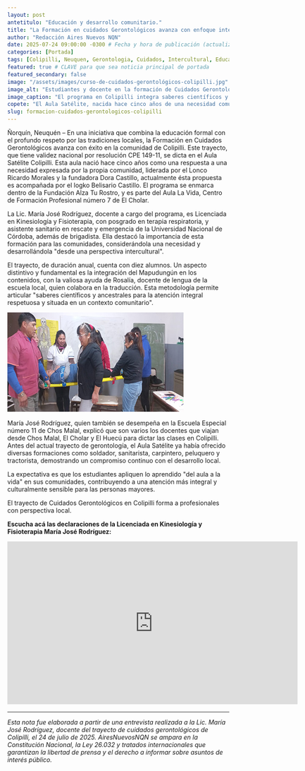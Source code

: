 ```yaml
---
layout: post
antetitulo: "Educación y desarrollo comunitario."
title: "La Formación en cuidados Gerontológicos avanza con enfoque intercultural y validez nacional en Colipilli."
author: "Redacción Aires Nuevos NQN"
date: 2025-07-24 09:00:00 -0300 # Fecha y hora de publicación (actualizada a hoy)
categories: [Portada]
tags: [Colipilli, Neuquen, Gerontologia, Cuidados, Intercultural, Educacion, Salud, Comunidades, Mapudungun, DesarrolloLocal, MariaJoseRodriguez, RicardoMorales, DoritaCastillo]
featured: true # CLAVE para que sea noticia principal de portada
featured_secondary: false 
image: "/assets/images/curso-de-cuidados-gerontológicos-colipilli.jpg" # RUTA DE LA IMAGEN (SUGERENCIA: 800px x 600px, proporción 4:3)
image_alt: "Estudiantes y docente en la formación de Cuidados Gerontológicos en Colipilli."
image_caption: "El programa en Colipilli integra saberes científicos y ancestrales en la formación gerontológica."
copete: "El Aula Satélite, nacida hace cinco años de una necesidad comunitaria, dicta el trayecto anual de Cuidados Gerontológicos. La Lic. María José Rodríguez lidera esta formación, que integra saberes científicos y ancestrales, incluyendo el Mapudungún, para capacitar a diez alumnos en atención integral a personas mayores, con el respaldo de una validez nacional."
slug: formacion-cuidados-gerontologicos-colipilli
---
```


Ñorquín, Neuquén – En una iniciativa que combina la educación formal con el profundo respeto por las tradiciones locales, la Formación en Cuidados Gerontológicos avanza con éxito en la comunidad de Colipilli. Este trayecto, que tiene validez nacional por resolución CPE 149-11, se dicta en el Aula Satélite Colipilli. Esta aula nació hace cinco años como una respuesta a una necesidad expresada por la propia comunidad, liderada por el Lonco Ricardo Morales y la fundadora Dora Castillo, actualmente ésta propuesta es acompañada por el logko Belisario Castillo. El programa se enmarca dentro de la Fundación Alza Tu Rostro, y es parte del Aula La Vida, Centro de Formación Profesional número 7 de El Cholar.

La Lic. María José Rodríguez, docente a cargo del programa, es Licenciada en Kinesiología y Fisioterapia, con posgrado en terapia respiratoria, y asistente sanitario en rescate y emergencia de la Universidad Nacional de Córdoba, además de brigadista. Ella destacó la importancia de esta formación para las comunidades, considerándola una necesidad y desarrollándola "desde una perspectiva intercultural".

El trayecto, de duración anual, cuenta con diez alumnos. Un aspecto distintivo y fundamental es la integración del Mapudungún en los contenidos, con la valiosa ayuda de Rosalía, docente de lengua de la escuela local, quien colabora en la traducción. Esta metodología permite articular "saberes científicos y ancestrales para la atención integral respetuosa y situada en un contexto comunitario".

![Curso en cuidado Gerontológicos en Colipilli](/assets/images/curso-escuela-colipilli_.jpg) 

María José Rodríguez, quien también se desempeña en la Escuela Especial número 11 de Chos Malal, explicó que son varios los docentes que viajan desde Chos Malal, El Cholar y El Huecú para dictar las clases en Colipilli. Antes del actual trayecto de gerontología, el Aula Satélite ya había ofrecido diversas formaciones como soldador, sanitarista, carpintero, peluquero y tractorista, demostrando un compromiso continuo con el desarrollo local.

La expectativa es que los estudiantes apliquen lo aprendido "del aula a la vida" en sus comunidades, contribuyendo a una atención más integral y culturalmente sensible para las personas mayores.

El trayecto de Cuidados Gerontológicos en Colipilli forma a profesionales con perspectiva local.

**Escucha acá las declaraciones de la Licenciada en Kinesiología y Fisioterapia María José Rodríguez:**

<div class="video-responsive">
    <iframe width="659" height="369"
            src="https://www.youtube.com/embed/k1VfUuH6M9o"
            title="Entrevista a María José Rodríguez , Licenciada en Kinesiología y Fisioterapia."
            frameborder="0"
            allow="accelerometer; autoplay; clipboard-write; encrypted-media; gyroscope; picture-in-picture; web-share"
            referrerpolicy="strict-origin-when-cross-origin"
            allowfullscreen>
    </iframe>
</div>

---
*Esta nota fue elaborada a partir de una entrevista realizada a la Lic. María José Rodríguez, docente del trayecto de cuidados gerontológicos de Colipilli, el 24 de julio de 2025. AiresNuevosNQN se ampara en la Constitución Nacional, la Ley 26.032 y tratados internacionales que garantizan la libertad de prensa y el derecho a informar sobre asuntos de interés público.*